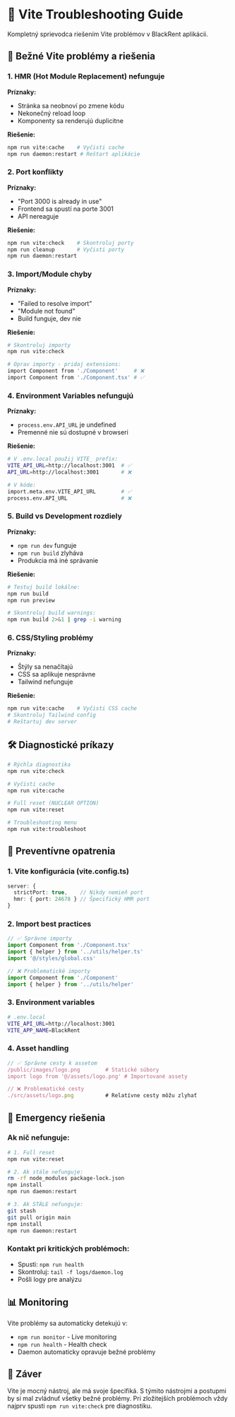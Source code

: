 # 🔧 Vite Troubleshooting Guide

Kompletný sprievodca riešením Vite problémov v BlackRent aplikácii.

## 🚨 Bežné Vite problémy a riešenia

### 1. **HMR (Hot Module Replacement) nefunguje**

**Príznaky:**
- Stránka sa neobnoví po zmene kódu
- Nekonečný reload loop
- Komponenty sa renderujú duplicitne

**Riešenie:**
```bash
npm run vite:cache    # Vyčisti cache
npm run daemon:restart # Reštart aplikácie
```

### 2. **Port konflikty**

**Príznaky:**
- "Port 3000 is already in use"
- Frontend sa spustí na porte 3001
- API nereaguje

**Riešenie:**
```bash
npm run vite:check    # Skontroluj porty
npm run cleanup       # Vyčisti porty
npm run daemon:restart
```

### 3. **Import/Module chyby**

**Príznaky:**
- "Failed to resolve import"
- "Module not found"
- Build funguje, dev nie

**Riešenie:**
```bash
# Skontroluj importy
npm run vite:check

# Oprav importy - pridaj extensions:
import Component from './Component'     # ❌
import Component from './Component.tsx' # ✅
```

### 4. **Environment Variables nefungujú**

**Príznaky:**
- `process.env.API_URL` je undefined
- Premenné nie sú dostupné v browseri

**Riešenie:**
```bash
# V .env.local použij VITE_ prefix:
VITE_API_URL=http://localhost:3001  # ✅
API_URL=http://localhost:3001       # ❌

# V kóde:
import.meta.env.VITE_API_URL        # ✅
process.env.API_URL                 # ❌
```

### 5. **Build vs Development rozdiely**

**Príznaky:**
- `npm run dev` funguje
- `npm run build` zlyháva
- Produkcia má iné správanie

**Riešenie:**
```bash
# Testuj build lokálne:
npm run build
npm run preview

# Skontroluj build warnings:
npm run build 2>&1 | grep -i warning
```

### 6. **CSS/Styling problémy**

**Príznaky:**
- Štýly sa nenačítajú
- CSS sa aplikuje nesprávne
- Tailwind nefunguje

**Riešenie:**
```bash
npm run vite:cache    # Vyčisti CSS cache
# Skontroluj Tailwind config
# Reštartuj dev server
```

## 🛠️ Diagnostické príkazy

```bash
# Rýchla diagnostika
npm run vite:check

# Vyčisti cache
npm run vite:cache

# Full reset (NUCLEAR OPTION)
npm run vite:reset

# Troubleshooting menu
npm run vite:troubleshoot
```

## 🔧 Preventívne opatrenia

### 1. **Vite konfigurácia** (vite.config.ts)
```typescript
server: {
  strictPort: true,    // Nikdy nemieň port
  hmr: { port: 24678 } // Špecifický HMR port
}
```

### 2. **Import best practices**
```typescript
// ✅ Správne importy
import Component from './Component.tsx'
import { helper } from '../utils/helper.ts'
import '@/styles/global.css'

// ❌ Problematické importy  
import Component from './Component'
import { helper } from '../utils/helper'
```

### 3. **Environment variables**
```bash
# .env.local
VITE_API_URL=http://localhost:3001
VITE_APP_NAME=BlackRent
```

### 4. **Asset handling**
```typescript
// ✅ Správne cesty k assetom
/public/images/logo.png        # Statické súbory
import logo from '@/assets/logo.png' # Importované assety

// ❌ Problematické cesty
./src/assets/logo.png          # Relatívne cesty môžu zlyhať
```

## 🚨 Emergency riešenia

### Ak nič nefunguje:
```bash
# 1. Full reset
npm run vite:reset

# 2. Ak stále nefunguje:
rm -rf node_modules package-lock.json
npm install
npm run daemon:restart

# 3. Ak STÁLE nefunguje:
git stash
git pull origin main
npm install
npm run daemon:restart
```

### Kontakt pri kritických problémoch:
- Spusti: `npm run health`
- Skontroluj: `tail -f logs/daemon.log`
- Pošli logy pre analýzu

## 📊 Monitoring

Vite problémy sa automaticky detekujú v:
- `npm run monitor` - Live monitoring
- `npm run health` - Health check
- Daemon automaticky opravuje bežné problémy

## 🎯 Záver

Vite je mocný nástroj, ale má svoje špecifiká. S týmito nástrojmi a postupmi by si mal zvládnuť všetky bežné problémy. Pri zložitejších problémoch vždy najprv spusti `npm run vite:check` pre diagnostiku.
